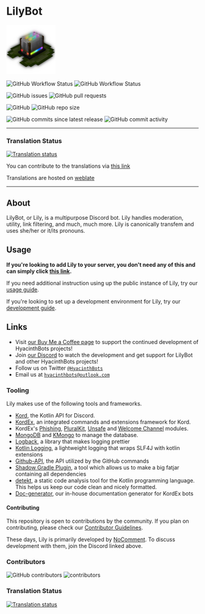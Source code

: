 # LilyBot

<img src="docs/lily-logo-transparent.png" alt="The LilyBot Logo" style="width: 128px"/>

![GitHub Workflow Status](https://img.shields.io/github/actions/workflow/status/HyacinthBots/LilyBot/main.yml?label=Build%20Main)
![GitHub Workflow Status](https://img.shields.io/github/actions/workflow/status/HyacinthBots/LilyBot/gradle.yml?label=Build%20Develop)

![GitHub issues](https://img.shields.io/github/issues/HyacinthBots/LilyBot?label=Issues) ![GitHub pull requests](https://img.shields.io/github/issues-pr/HyacinthBots/LilyBot?label=Pull%20Requests)

![GitHub](https://img.shields.io/github/license/HyacinthBots/LilyBot?label=License) ![GitHub repo size](https://img.shields.io/github/repo-size/HyacinthBots/LilyBot?label=Repository%20Size)

![GitHub commits since latest release](https://img.shields.io/github/commits-since/HyacinthBots/LilyBot/latest/develop?include_prereleases) ![GitHub commit activity](https://img.shields.io/github/commit-activity/w/HyacinthBots/LilyBot/develop?label=Commit%20Activity)

---

### Translation Status

<a href="https://hosted.weblate.org/engage/lilybot/">
<img src="https://hosted.weblate.org/widget/lilybot/287x66-black.png" alt="Translation status" />
</a>

You can contribute to the translations via [this link](https://hosted.weblate.org/engage/lilybot/)

Translations are hosted on [weblate](https://hosted.weblate.org)

---

## About
LilyBot, or Lily, is a multipurpose Discord bot. Lily handles moderation, utility, link filtering, and much, much more. Lily is canonically transfem and uses she/her or it/its pronouns.

## Usage
**If you're looking to add Lily to your server, you don't need any of this and can simply click [this link](https://discord.com/api/oauth2/authorize?client_id=876278900836139008&permissions=1151990787078&scope=bot%20applications.commands).**

If you need additional instruction using up the public instance of Lily, try our
[usage guide](https://github.com/HyacinthBots/LilyBot/blob/main/docs/usage-guide.md).

If you're looking to set up a development environment for Lily, try our [development guide](https://github.com/HyacinthBots/LilyBot/blob/main/docs/development-guide.md).


## Links
* Visit [our Buy Me a Coffee page](https://buymeacoffee.com/Hyacinthbots) to support the continued development of HyacinthBots projects!
* Join [our Discord](https://discord.gg/hy2329fcTZ) to watch the development and get support for LilyBot and other HyacinthBots projects!
* Follow us on Twitter [`@HyacinthBots`](https://twitter.com/hyacinthbots)
* Email us at [`hyacinthbots@outlook.com`](mailto:hyacinthbots@outlook.com)

### Tooling
Lily makes use of the following tools and frameworks.
* [Kord](https://github.com/kordlib/kord), the Kotlin API for Discord.
* [KordEx](https://github.com/Kord-Extensions/kord-extensions), an integrated commands and extensions framework for Kord.
* KordEx's [Phishing](https://github.com/Kord-Extensions/kord-extensions/tree/root/extra-modules/extra-phishing), [PluralKit](https://github.com/Kord-Extensions/kord-extensions/tree/root/extra-modules/extra-pluralkit), [Unsafe](https://github.com/Kord-Extensions/kord-extensions/tree/develop/modules/unsafe) and [Welcome Channel](https://github.com/Kord-Extensions/kord-extensions/tree/root/extra-modules/extra-welcome) modules.
* [MongoDB](https://www.mongodb.com/) and [KMongo](https://litote.org/kmongo/)
  to manage the database.
* [Logback](https://github.com/qos-ch/logback), a library that makes logging prettier
* [Kotlin Logging](https://github.com/MicroUtils/kotlin-logging), a lightweight logging that wraps SLF4J with kotlin extensions
* [Github-API](https://github.com/hub4j/github-api), the API utilized by the GitHub commands
* [Shadow Gradle Plugin](https://github.com/johnrengelman/shadow), a tool which allows us to make a big fatjar containing all dependencies
* [detekt](https://detekt.dev/index.html), a static code analysis tool for the Kotlin programming language. This helps us keep our code clean and nicely formatted.
* [Doc-generator](https://github.com/HyacinthBots/doc-generator), our in-house documentation generator for KordEx bots

#### Contributing
This repository is open to contributions by the community. If you plan on contributing, please check our
[Contributor Guidelines](https://github.com/HyacinthBots/LilyBot/blob/main/CONTRIBUTING.md).

These days, Lily is primarily developed by [NoComment](https://github.com/NoComment1105). To discuss development with them, join the Discord linked above.

### Contributors
![GitHub contributors](https://img.shields.io/github/contributors/HyacinthBots/LilyBot?label=Total%20Contributors)
![contributors](https://contrib.rocks/image?repo=HyacinthBots/LilyBot)

### Translation Status

<a href="https://hosted.weblate.org/engage/lilybot/">
<img src="https://hosted.weblate.org/widget/lilybot/287x66-black.png" alt="Translation status" />
</a>
